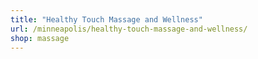 ```yaml
---
title: "Healthy Touch Massage and Wellness"
url: /minneapolis/healthy-touch-massage-and-wellness/
shop: massage
---
```

